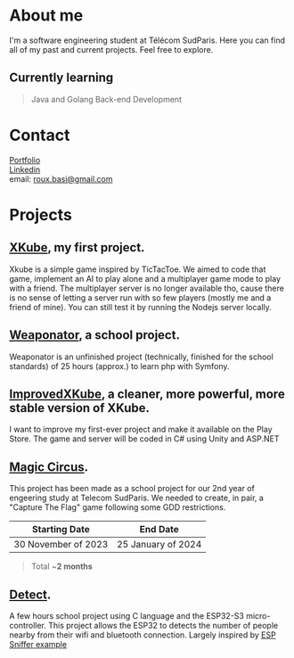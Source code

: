 # About me

I'm a software engineering student at Télécom SudParis. Here you can find all of my past and current projects. Feel free to explore.

## Currently learning 

> Java and Golang Back-end Development

# Contact
[Portfolio](https://enevyctis.github.io)  
[Linkedin](https://www.linkedin.com/in/basile-roux-23066224b/?originalSubdomain=fr)  
email: roux.basi@gmail.com

# Projects 

## [XKube](https://github.com/EneVyctis/FirstYearProject), my first project. 
Xkube is a simple game inspired by TicTacToe. We aimed to code that game, implement an AI to play alone and a multiplayer game mode to play with a friend.
The multiplayer server is no longer available tho, cause there is no sense of letting a server run with so few players (mostly me and a friend of mine). 
You can still test it by running the Nodejs server locally. 

## [Weaponator](https://github.com/EneVyctis/Weaponator), a school project. 
Weaponator is an unfinished project (technically, finished for the school standards) of 25 hours (approx.) to learn php with Symfony. 

## [ImprovedXKube](https://github.com/EneVyctis/ImprovedXCube), a cleaner, more powerful, more stable version of XKube.
I want to improve my first-ever project and make it available on the Play Store. The game and server will be coded in C# using Unity and ASP.NET

## [Magic Circus](https://github.com/AdriKat2022/AMJV-CTF).
This project has been made as a school project for our 2nd year of engeering study at Telecom SudParis. 
We needed to create, in pair, a "Capture The Flag" game following some GDD restrictions.

| Starting Date | End Date |
| --- | --- |
|  30 November of 2023 | 25 January of 2024 |

> Total ~**2 months**

## [Detect](https://github.com/EneVyctis/Detect).
A few hours school project using C language and the ESP32-S3 micro-controller. This project allows the ESP32 to detects the number of people nearby from their wifi and bluetooth connection. 
Largely inspired by [ESP Sniffer example](https://github.com/espressif/esp-idf/tree/master/examples/network/simple_sniffer)
